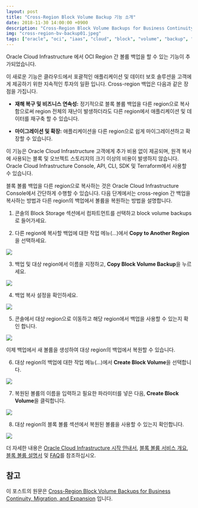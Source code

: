 ```yaml
---
layout: post
title: "Cross-Region Block Volume Backup 기능 소개"
date: 2018-11-30 14:00:00 +0900
description: "Cross-Region Block Volume Backups for Business Continuity, Migration, and Expansion"
img: "cross-region-bv-backup01.jpeg"
tags: ["oracle", "oci", "iaas", "cloud", "block", "volume", "backup", "cross", "region", "oracle cloud", "오라클 클라우드"] 
---
```


Oracle Cloud Infrastructure 에서 OCI Region 간 볼륨 백업을 할 수 있는 기능이 추가되었습니다.

이 새로운 기능은 클라우드에서 포괄적인 애플리케이션 및 데이터 보호 솔루션을 고객에게 제공하기 위한 지속적인 투자의 일환 입니다. Cross-region 백업은 다음과 같은 장점을 가집니다.

* **재해 복구 및 비즈니스 연속성:** 정기적으로 블록 볼륨 백업을 다른 region으로 복사함으로써 region 전체의 재난이 발생하더라도 다른 region에서 애플리케이션 및 데이터를 재구축 할 수 있습니다.

* **마이그레이션 및 확장:** 애플리케이션을 다른 region으로 쉽게 마이그레이션하고 확장할 수 있습니다.

이 기능은 Oracle Cloud Infrastructure 고객에게 추가 비용 없이 제공되며, 원격 복사에 사용되는 블록 및 오브젝트 스토리지의 크기 이상의 비용이 발생하지 않습니다. Oracle Cloud Infrastructure Console, API, CLI, SDK 및 Terraform에서 사용할 수 있습니다.

블록 볼륨 백업을 다른 region으로 복사하는 것은 Oracle Cloud Infrastructure Console에서 간단하게 수행할 수 있습니다.
다음 단계에서는 cross-region 간 백업을 복사하는 방법과 다른 region의 백업에서 볼륨을 복원하는 방법을 설명합니다.

1. 콘솔의 Block Storage 섹션에서 컴파트먼트를 선택하고 block volume backups로 들어가세요.

2. 다른 region에 복사할 백업에 대한 작업 메뉴(...)에서 **Copy to Another Region**을 선택하세요.

![]({{site.baseurl}}/assets/img/cross-region-bv-backup02.png)

3. 백업 및 대상 region에서 이름을 지정하고, **Copy Block Volume Backup**을 누르세요.

![]({{site.baseurl}}/assets/img/cross-region-bv-backup03.png)

4. 백업 복사 설정을 확인하세요.

![]({{site.baseurl}}/assets/img/cross-region-bv-backup04.png)

5. 콘솔에서 대상 region으로 이동하고 해당 region에서 백업을 사용할 수 있는지 확인 합니다.

![]({{site.baseurl}}/assets/img/cross-region-bv-backup05.png)

이제 백업에서 새 볼륨을 생성하여 대상 region의 백업에서 복원할 수 있습니다.

6. 대상 region의 백업에 대한 작업 메뉴(...)에서 **Create Block Volume**을 선택합니다.

![]({{site.baseurl}}/assets/img/cross-region-bv-backup06.png)

7. 복원된 볼륨의 이름을 입력하고 필요한 파라미터를 넣은 다음, **Create Block Volume**을 클릭합니다.

![]({{site.baseurl}}/assets/img/cross-region-bv-backup07.png)

8. 대상 region의 블록 볼륨 섹션에서 복원된 볼륨을 사용할 수 있는지 확인합니다.

![]({{site.baseurl}}/assets/img/cross-region-bv-backup08.png)


더 자세한 내용은 [Oracle Cloud Infrastructure 시작 안내서](https://docs.us-phoenix-1.oraclecloud.com/Content/GSG/Concepts/baremetalintro.htm), [블록 볼륨 서비스 개요](https://cloud.oracle.com/en_US/bare-metal-storage/block-volume/features), [블록 볼륨 설명서](https://docs.cloud.oracle.com/iaas/Content/Block/Concepts/overview.htm) 및 [FAQ](https://cloud.oracle.com/storage/block-volume/faq)를 참조하십시오.


## 참고

이 포스트의 원문은 [Cross-Region Block Volume Backups for Business Continuity, Migration, and Expansion](https://blogs.oracle.com/cloud-infrastructure/cross-region-block-volume-backups-for-business-continuity%2c-migration%2c-and-expansion) 입니다.
